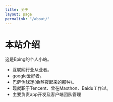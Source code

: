 ```yaml
---
title: 关于
layout: page
permalink: "/about/"
---
```

本站介绍  
===
这是Eping的个人小站。

+ 互联网行业从业者。
+ google爱好者。
+ 巴萨伪球迷(会熬夜起来的那种)。
+ 现就职于Tencent、曾在Maxthon、Baidu工作过。
+ 主要负责app开发及客户端团队管理



